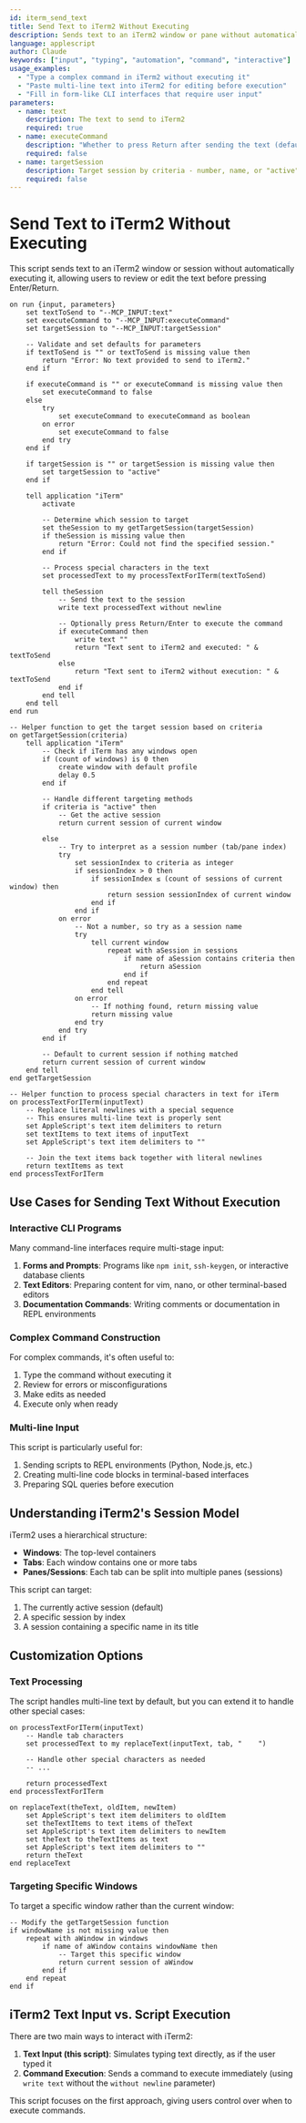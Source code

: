 ```yaml
---
id: iterm_send_text
title: Send Text to iTerm2 Without Executing
description: Sends text to an iTerm2 window or pane without automatically executing the command
language: applescript
author: Claude
keywords: ["input", "typing", "automation", "command", "interactive"]
usage_examples:
  - "Type a complex command in iTerm2 without executing it"
  - "Paste multi-line text into iTerm2 for editing before execution"
  - "Fill in form-like CLI interfaces that require user input"
parameters:
  - name: text
    description: The text to send to iTerm2
    required: true
  - name: executeCommand
    description: "Whether to press Return after sending the text (default: false)"
    required: false
  - name: targetSession
    description: Target session by criteria - number, name, or "active" (default is "active")
    required: false
---
```


# Send Text to iTerm2 Without Executing

This script sends text to an iTerm2 window or session without automatically executing it, allowing users to review or edit the text before pressing Enter/Return.

```applescript
on run {input, parameters}
    set textToSend to "--MCP_INPUT:text"
    set executeCommand to "--MCP_INPUT:executeCommand"
    set targetSession to "--MCP_INPUT:targetSession"
    
    -- Validate and set defaults for parameters
    if textToSend is "" or textToSend is missing value then
        return "Error: No text provided to send to iTerm2."
    end if
    
    if executeCommand is "" or executeCommand is missing value then
        set executeCommand to false
    else
        try
            set executeCommand to executeCommand as boolean
        on error
            set executeCommand to false
        end try
    end if
    
    if targetSession is "" or targetSession is missing value then
        set targetSession to "active"
    end if
    
    tell application "iTerm"
        activate
        
        -- Determine which session to target
        set theSession to my getTargetSession(targetSession)
        if theSession is missing value then
            return "Error: Could not find the specified session."
        end if
        
        -- Process special characters in the text
        set processedText to my processTextForITerm(textToSend)
        
        tell theSession
            -- Send the text to the session
            write text processedText without newline
            
            -- Optionally press Return/Enter to execute the command
            if executeCommand then
                write text ""
                return "Text sent to iTerm2 and executed: " & textToSend
            else
                return "Text sent to iTerm2 without execution: " & textToSend
            end if
        end tell
    end tell
end run

-- Helper function to get the target session based on criteria
on getTargetSession(criteria)
    tell application "iTerm"
        -- Check if iTerm has any windows open
        if (count of windows) is 0 then
            create window with default profile
            delay 0.5
        end if
        
        -- Handle different targeting methods
        if criteria is "active" then
            -- Get the active session
            return current session of current window
            
        else
            -- Try to interpret as a session number (tab/pane index)
            try
                set sessionIndex to criteria as integer
                if sessionIndex > 0 then
                    if sessionIndex ≤ (count of sessions of current window) then
                        return session sessionIndex of current window
                    end if
                end if
            on error
                -- Not a number, so try as a session name
                try
                    tell current window
                        repeat with aSession in sessions
                            if name of aSession contains criteria then
                                return aSession
                            end if
                        end repeat
                    end tell
                on error
                    -- If nothing found, return missing value
                    return missing value
                end try
            end try
        end if
        
        -- Default to current session if nothing matched
        return current session of current window
    end tell
end getTargetSession

-- Helper function to process special characters in text for iTerm
on processTextForITerm(inputText)
    -- Replace literal newlines with a special sequence
    -- This ensures multi-line text is properly sent
    set AppleScript's text item delimiters to return
    set textItems to text items of inputText
    set AppleScript's text item delimiters to ""
    
    -- Join the text items back together with literal newlines
    return textItems as text
end processTextForITerm
```

## Use Cases for Sending Text Without Execution

### Interactive CLI Programs

Many command-line interfaces require multi-stage input:

1. **Forms and Prompts**: Programs like `npm init`, `ssh-keygen`, or interactive database clients
2. **Text Editors**: Preparing content for vim, nano, or other terminal-based editors
3. **Documentation Commands**: Writing comments or documentation in REPL environments

### Complex Command Construction

For complex commands, it's often useful to:

1. Type the command without executing it
2. Review for errors or misconfigurations
3. Make edits as needed
4. Execute only when ready

### Multi-line Input

This script is particularly useful for:

1. Sending scripts to REPL environments (Python, Node.js, etc.)
2. Creating multi-line code blocks in terminal-based interfaces
3. Preparing SQL queries before execution

## Understanding iTerm2's Session Model

iTerm2 uses a hierarchical structure:

- **Windows**: The top-level containers
- **Tabs**: Each window contains one or more tabs
- **Panes/Sessions**: Each tab can be split into multiple panes (sessions)

This script can target:

1. The currently active session (default)
2. A specific session by index
3. A session containing a specific name in its title

## Customization Options

### Text Processing

The script handles multi-line text by default, but you can extend it to handle other special cases:

```applescript
on processTextForITerm(inputText)
    -- Handle tab characters
    set processedText to my replaceText(inputText, tab, "    ")
    
    -- Handle other special characters as needed
    -- ...
    
    return processedText
end processTextForITerm

on replaceText(theText, oldItem, newItem)
    set AppleScript's text item delimiters to oldItem
    set theTextItems to text items of theText
    set AppleScript's text item delimiters to newItem
    set theText to theTextItems as text
    set AppleScript's text item delimiters to ""
    return theText
end replaceText
```

### Targeting Specific Windows

To target a specific window rather than the current window:

```applescript
-- Modify the getTargetSession function
if windowName is not missing value then
    repeat with aWindow in windows
        if name of aWindow contains windowName then
            -- Target this specific window
            return current session of aWindow
        end if
    end repeat
end if
```

## iTerm2 Text Input vs. Script Execution

There are two main ways to interact with iTerm2:

1. **Text Input (this script)**: Simulates typing text directly, as if the user typed it
2. **Command Execution**: Sends a command to execute immediately (using `write text` without the `without newline` parameter)

This script focuses on the first approach, giving users control over when to execute commands.